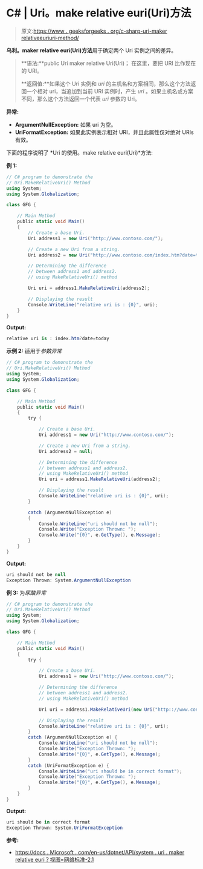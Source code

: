 # C# | Uri。make relative euri(Uri)方法

> 原文:[https://www . geeksforgeeks . org/c-sharp-uri-maker relativeeuriuri-method/](https://www.geeksforgeeks.org/c-sharp-uri-makerelativeuriuri-method/)

**乌利。maker relative euri(Uri)方法**用于确定两个 Uri 实例之间的差异。

> **语法:**public Uri maker relative Uri(Uri)；
> 在这里，要把 URI 比作现在的 URI。
> 
> **返回值:**如果这个 Uri 实例和 *uri* 的主机名和方案相同，那么这个方法返回一个相对 uri，当追加到当前 URI 实例时，产生 *uri* 。如果主机名或方案不同，那么这个方法返回一个代表 *uri* 参数的 Uri。

**异常:**

*   **ArgumentNullException:** 如果 uri 为空。
*   **UriFormatException:** 如果此实例表示相对 URI，并且此属性仅对绝对 URIs 有效。

下面的程序说明了 *Uri 的使用。make relative euri(Uri)*方法:

**例 1:**

```cs
// C# program to demonstrate the
// Uri.MakeRelativeUri() Method
using System;
using System.Globalization;

class GFG {

    // Main Method
    public static void Main()
    {
        // Create a base Uri.
        Uri address1 = new Uri("http://www.contoso.com/");

        // Create a new Uri from a string.
        Uri address2 = new Uri("http://www.contoso.com/index.htm?date=today");

        // Determining the difference 
        // between address1 and address2.
        // using MakeRelativeUri() method

        Uri uri = address1.MakeRelativeUri(address2);

        // Displaying the result
        Console.WriteLine("relative uri is : {0}", uri);
    }
}
```

**Output:**

```cs
relative uri is : index.htm?date=today

```

**示例 2:** 适用于*参数异常*

```cs
// C# program to demonstrate the
// Uri.MakeRelativeUri() Method
using System;
using System.Globalization;

class GFG {

    // Main Method
    public static void Main()
    {
        try {

            // Create a base Uri.
            Uri address1 = new Uri("http://www.contoso.com/");

            // Create a new Uri from a string.
            Uri address2 = null;

            // Determining the difference 
            // between address1 and address2.
            // using MakeRelativeUri() method
            Uri uri = address1.MakeRelativeUri(address2);

            // Displaying the result
            Console.WriteLine("relative uri is : {0}", uri);
        }

        catch (ArgumentNullException e) 
        {
            Console.WriteLine("uri should not be null");
            Console.Write("Exception Thrown: ");
            Console.Write("{0}", e.GetType(), e.Message);
        }
    }
}
```

**Output:**

```cs
uri should not be null
Exception Thrown: System.ArgumentNullException

```

**例 3:** 为*尿酸异常*

```cs
// C# program to demonstrate the
// Uri.MakeRelativeUri() Method
using System;
using System.Globalization;

class GFG {

    // Main Method
    public static void Main()
    {
        try {

            // Create a base Uri.
            Uri address1 = new Uri("http://www.contoso.com/");

            // Determining the difference
            // between address1 and address2.
            // using MakeRelativeUri() method

            Uri uri = address1.MakeRelativeUri(new Uri("http:://www.contoso.com/??index.htm?date=today"));

            // Displaying the result
            Console.WriteLine("relative uri is : {0}", uri);
        }
        catch (ArgumentNullException e) {
            Console.WriteLine("uri should not be null");
            Console.Write("Exception Thrown: ");
            Console.Write("{0}", e.GetType(), e.Message);
        }
        catch (UriFormatException e) {
            Console.WriteLine("uri should be in correct format");
            Console.Write("Exception Thrown: ");
            Console.Write("{0}", e.GetType(), e.Message);
        }
    }
}
```

**Output:**

```cs
uri should be in correct format
Exception Thrown: System.UriFormatException

```

**参考:**

*   [https://docs . Microsoft . com/en-us/dotnet/API/system . uri . maker relative euri？视图=网络标准-2.1](https://docs.microsoft.com/en-us/dotnet/api/system.uri.makerelativeuri?view=netstandard-2.1)